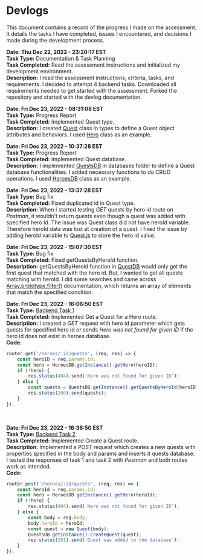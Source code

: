 # Devlogs

This document contains a record of the progress I made on the assessment. It details the tasks I have completed, issues I encountered, and decisions I made during the development process.

**Date: Thu Dec 22, 2022 - 23:20:17 EST**\
**Task Type:** Documentation & Task Planning\
**Task Completed:** Read the assessment instructions and initialized my development environment.\
**Description:** I read the assessment instructions, criteria, tasks, and requirements. I decided to attempt 4 backend tasks. Downloaded all requirements needed to get started with the assessment. Forked the repository and started with the devlog documentation.

**Date: Fri Dec 23, 2022 - 08:31:08 EST**\
**Task Type:** Progress Report\
**Task Completed:** Implemented Quest type.\
**Description:** I created [Quest](../backend/src/types/Quest.js) class in types to define a Quest object attributes and behaviors. I used [Hero](../backend/src/types/Hero.js) class as an example.

**Date: Fri Dec 23, 2022 - 10:37:28 EST**\
**Task Type:** Progress Report\
**Task Completed:** Implemented Quest database.\
**Description:** I implemented [QuestsDB](../backend/src/database/QuestsDB.js) in databases folder to define a Quest database functionalities. I added necessary functions to do CRUD operations. I used [HeroesDB](../backend/src/database/HeroesDB.js) class as an example.

**Date: Fri Dec 23, 2022 - 13:37:28 EST**\
**Task Type:** Bug fix\
**Task Completed:** Fixed duplicated id in Quest type.\
**Description:** When I started testing _GET_ quests by hero id route on _Postman_, it wouldn't return quests even though a quest was added with specified hero Id. The issue was Quest class did not have heroId variable. Therefore heroId data was lost at creation of a quest. I fixed the issue by adding heroId variable to [Quest.js](../backend/src/types/Quest.js) to store the hero id value.

**Date: Fri Dec 23, 2022 - 15:07:30 EST**\
**Task Type:** Bug fix\
**Task Completed:** Fixed getQuestsByHeroId function.\
**Description:** getQuestsByHeroId function in [QuestDB](../backend/src/database/HeroesDB.js) would only get the first quest that matched with the hero id. But, I wanted to get all quests matching with heroId. I did some searches and came across [Array.prototype.filter()](https://developer.mozilla.org/en-US/docs/Web/JavaScript/Reference/Global_Objects/Array/filter) documentation, which returns an array of elements that match the specified condition.

**Date: Fri Dec 23, 2022 - 16:06:50 EST**\
**Task Type:** [Backend Task 1](https://github.com/Cyber4All/technical-assessment/blob/main/backend/README.md#task-1---getting-quests-for-a-hero)\
**Task Completed:** Implemented Get a Quest for a Hero route.\
**Description:** I created a _GET_ request with hero id parameter which gets quests for specified hero id or sends _Hero was not found for given ID_ if the hero id does not exist in heroes database.\
**Code:**

```javascript
router.get('/heroes/:id/quests', (req, res) => {
    const heroID = req.params.id;
    const hero = HeroesDB.getInstance().getHero(heroID);
    if (!hero) {
        res.status(404).send('Hero was not found for given ID');
    } else {
        const quests = QuestsDB.getInstance().getQuestsByHeroId(heroID);
        res.status(200).send(quests);
    }
});
```

&nbsp;

**Date: Fri Dec 23, 2022 - 16:36:50 EST**\
**Task Type:** [Backend Task 2](https://github.com/Cyber4All/technical-assessment/blob/main/backend/README.md#task-2---creating-a-quest)\
**Task Completed:** Implemented Create a Quest route.\
**Description:** Implemented a _POST_ request which creates a new quests with properties specified in the body and params and inserts it quests database. I tested the responses of task 1 and task 2 with _Postman_ and both routes work as intended.\
**Code:**

```javascript
router.post('/heroes/:id/quests', (req, res) => {
    const heroId = req.params.id;
    const hero = HeroesDB.getInstance().getHero(heroId);
    if (!hero) {
        res.status(404).send('Hero was not found for given ID');
    } else {
        const body = req.body;
        body.heroId = heroId;
        const quest = new Quest(body);
        QuestsDB.getInstance().createQuest(quest);
        res.status(201).send('Quest was added to the database');
    }
});
```
